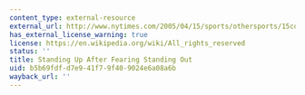 ```yaml
---
content_type: external-resource
external_url: http://www.nytimes.com/2005/04/15/sports/othersports/15coach.html?ex=1271217600&en=a3b0cc23554e3927&ei=5090&partner=rssuserland&emc=rss
has_external_license_warning: true
license: https://en.wikipedia.org/wiki/All_rights_reserved
status: ''
title: Standing Up After Fearing Standing Out
uid: b5b69fdf-d7e9-41f7-9f40-9024e6a08a6b
wayback_url: ''
---
```

